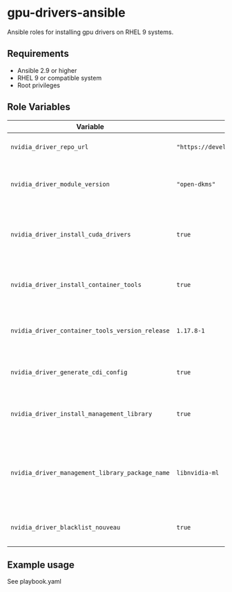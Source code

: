 # gpu-drivers-ansible

Ansible roles for installing gpu drivers on RHEL 9 systems.

## Requirements

- Ansible 2.9 or higher
- RHEL 9 or compatible system
- Root privileges

## Role Variables

| Variable | Default | Description |
|----------|---------|-------------|
| `nvidia_driver_repo_url` | `"https://developer.download.nvidia.com/compute/cuda/repos/rhel9/"` | NVIDIA repository URL |
| `nvidia_driver_module_version` | `"open-dkms"` | NVIDIA Driver module version to install |
| `nvidia_driver_install_cuda_drivers` | `true` | Whether to install CUDA drivers (cuda-drivers package) |
| `nvidia_driver_install_container_tools` | `true` | Whether to install container tools (and CDI config) |
| `nvidia_driver_container_tools_version_release` | `1.17.8-1` | Version of the container tools to install |
| `nvidia_driver_generate_cdi_config` | `true` | Whether to generate the CDI config file |
| `nvidia_driver_install_management_library` | `true` | Whether to install management library (NVML) |
| `nvidia_driver_management_library_package_name` | `libnvidia-ml` | This package is called "nvidia-driver-NVML" in older versions |
| `nvidia_driver_blacklist_nouveau` | `true` | Whether to blacklist nouveau driver |

## Example usage

See playbook.yaml
